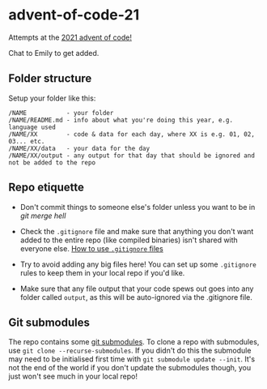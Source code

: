 # advent-of-code-21
Attempts at the [2021 advent of code!](https://adventofcode.com/2021/)

Chat to Emily to get added.

## Folder structure

Setup your folder like this:

```
/NAME           - your folder
/NAME/README.md - info about what you're doing this year, e.g. language used
/NAME/XX        - code & data for each day, where XX is e.g. 01, 02, 03... etc.
/NAME/XX/data   - your data for the day
/NAME/XX/output - any output for that day that should be ignored and not be added to the repo
```

## Repo etiquette

* Don't commit things to someone else's folder unless you want to be in _git merge hell_

* Check the `.gitignore` file and make sure that anything you don't want added to the entire repo (like compiled binaries) isn't shared with everyone else. [How to use `.gitignore` files](https://git-scm.com/docs/gitignore)

* Try to avoid adding any big files here! You can set up some `.gitignore` rules to keep them in your local repo if you'd like.

* Make sure that any file output that your code spews out goes into any folder called `output`, as this will be auto-ignored via the .gitignore file.

## Git submodules
The repo contains some [git submodules](https://git-scm.com/book/en/v2/Git-Tools-Submodules). To clone a repo with submodules, use `git clone --recurse-submodules`. If you didn't do this the submodule may need to be initialised first time with `git submodule update --init`. It's not the end of the world if you don't update the submodules though, you just won't see much in your local repo!
